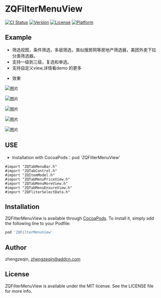 # ZQFilterMenuView

[![CI Status](https://img.shields.io/travis/acct<blob>=0xE69D8EE69993E696B9/ZQFilterMenuView.svg?style=flat)](https://travis-ci.org/acct<blob>=0xE69D8EE69993E696B9/ZQFilterMenuView)
[![Version](https://img.shields.io/cocoapods/v/ZQFilterMenuView.svg?style=flat)](https://cocoapods.org/pods/ZQFilterMenuView)
[![License](https://img.shields.io/cocoapods/l/ZQFilterMenuView.svg?style=flat)](https://cocoapods.org/pods/ZQFilterMenuView)
[![Platform](https://img.shields.io/cocoapods/p/ZQFilterMenuView.svg?style=flat)](https://cocoapods.org/pods/ZQFilterMenuView)

## Example

- 筛选视图，条件筛选，多层筛选，类似搜房网等房地产筛选器，美团外卖下拉分类筛选器。
- 支持一级到三级，复选和单选。
- 支持自定义view,详情看demo 的更多
* 效果

![图片](https://github.com/zeqinjie/ZQFilterMenuView/blob/master/assets/123.gif)

![图片](https://github.com/zeqinjie/ZQFilterMenuView/blob/master/assets/1.png)

![图片](https://github.com/zeqinjie/ZQFilterMenuView/blob/master/assets/2.png)

![图片](https://github.com/zeqinjie/ZQFilterMenuView/blob/master/assets/3.png)

![图片](https://github.com/zeqinjie/ZQFilterMenuView/blob/master/assets/4.png)

## USE

- Installation with CocoaPods：pod 'ZQFilterMenuView'
```objc
#import "ZQTabMenuBar.h"
#import "ZQTabControl.h"
#import "ZQItemModel.h"
#import "ZQTabMenuPriceView.h"
#import "ZQTabMenuMoreView.h"
#import "ZQTabMenuEnsureView.h"
#import "ZQFliterSelectData.h"
```


## Installation

ZQFilterMenuView is available through [CocoaPods](https://cocoapods.org). To install
it, simply add the following line to your Podfile:

```ruby
pod 'ZQFilterMenuView'
```

## Author

zhengzeqin, zhengzeqin@addcn.com

## License

ZQFilterMenuView is available under the MIT license. See the LICENSE file for more info.
